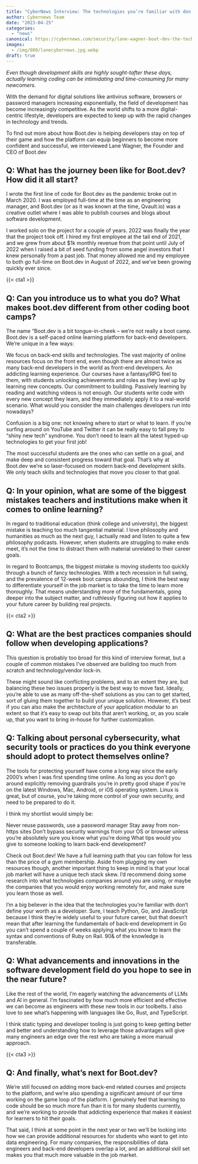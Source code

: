```yaml
---
title: "CyberNews Interview: The technologies you’re familiar with don’t define your worth as a developer"
author: Cybernews Team
date: "2023-04-25"
categories: 
  - "news"
canonical: https://cybernews.com/security/lane-wagner-boot-dev-the-technologies-youre-familiar-with-dont-define-your-worth-as-a-developer/
images:
  - /img/800/lanecybernews.jpg.webp
draft: true
---
```


*Even though development skills are highly sought-tafter these days, actually learning coding can be intimidating and time-consuming for many newcomers.*

With the demand for digital solutions like antivirus software, browsers or password managers increasing exponentially, the field of development has become increasingly competitive. As the world shifts to a more digital-centric lifestyle, developers are expected to keep up with the rapid changes in technology and trends.

To find out more about how Boot.dev is helping developers stay on top of their game and how the platform can equip beginners to become more confident and successful, we interviewed Lane Wagner, the Founder and CEO of Boot.dev

## Q: What has the journey been like for Boot.dev? How did it all start?

I wrote the first line of code for Boot.dev as the pandemic broke out in March 2020. I was employed full-time at the time as an engineering manager, and Boot.dev (or as it was known at the time, Qvault.io) was a creative outlet where I was able to publish courses and blogs about software development.

I worked solo on the project for a couple of years. 2022 was finally the year that the project took off. I hired my first employee at the tail end of 2021, and we grew from about $1k monthly revenue from that point until July of 2022 when I raised a bit of seed funding from some angel investors that I knew personally from a past job. That money allowed me and my employee to both go full-time on Boot.dev in August of 2022, and we’ve been growing quickly ever since.

{{< cta1 >}}

## Q: Can you introduce us to what you do? What makes boot.dev different from other coding boot camps?

The name “Boot.dev is a bit tongue-in-cheek – we’re not really a boot camp. Boot.dev is a self-paced online learning platform for back-end developers. We’re unique in a few ways:

We focus on back-end skills and technologies. The vast majority of online resources focus on the front end, even though there are almost twice as many back-end developers in the world as front-end developers.
An addicting learning experience. Our courses have a fantasy/RPG feel to them, with students unlocking achievements and roles as they level up by learning new concepts.
Our commitment to building. Passively learning by reading and watching videos is not enough. Our students write code with every new concept they learn, and they immediately apply it to a real-world scenario.
What would you consider the main challenges developers run into nowadays?

Confusion is a big one: not knowing where to start or what to learn. If you’re surfing around on YouTube and Twitter it can be really easy to fall prey to “shiny new tech” syndrome. You don’t need to learn all the latest hyped-up technologies to get your first job!

The most successful students are the ones who can settle on a goal, and make deep and consistent progress toward that goal. That’s why at Boot.dev we’re so laser-focused on modern back-end development skills. We only teach skills and technologies that move you closer to that goal.

## Q: In your opinion, what are some of the biggest mistakes teachers and institutions make when it comes to online learning?

In regard to traditional education (think college and university), the biggest mistake is teaching too much tangential material. I love philosophy and humanities as much as the next guy, I actually read and listen to quite a few philosophy podcasts. However, when students are struggling to make ends meet, it’s not the time to distract them with material unrelated to their career goals.

In regard to Bootcamps, the biggest mistake is moving students too quickly through a bunch of fancy technologies. With a tech recession in full swing, and the prevalence of 12-week boot camps abounding, I think the best way to differentiate yourself in the job market is to take the time to learn more thoroughly. That means understanding more of the fundamentals, going deeper into the subject matter, and ruthlessly figuring out how it applies to your future career by building real projects.

{{< cta2 >}}

## Q: What are the best practices companies should follow when developing applications?

This question is probably too broad for this kind of interview format, but a couple of common mistakes I’ve observed are building too much from scratch and technology/vendor lock-in.

These might sound like conflicting problems, and to an extent they are, but balancing these two issues properly is the best way to move fast. Ideally, you’re able to use as many off-the-shelf solutions as you can to get started, sort of gluing them together to build your unique solution. However, it’s best if you can also make the architecture of your application modular to an extent so that it’s easy to swap out bits that aren’t working, or, as you scale up, that you want to bring in-house for further customization.

## Q: Talking about personal cybersecurity, what security tools or practices do you think everyone should adopt to protect themselves online?

The tools for protecting yourself have come a long way since the early 2000’s when I was first spending time online. As long as you don’t go around explicitly removing guardrails you’re in pretty good shape if you’re on the latest Windows, Mac, Android, or iOS operating system. Linux is great, but of course, you’re taking more control of your own security, and need to be prepared to do it.

I think my shortlist would simply be:

Never reuse passwords, use a password manager
Stay away from non-https sites
Don’t bypass security warnings from your OS or browser unless you’re absolutely sure you know what you’re doing
What tips would you give to someone looking to learn back-end development?

Check out Boot.dev! We have a full learning path that you can follow for less than the price of a gym membership. Aside from plugging my own resources though, another important thing to keep in mind is that your local job market will have a unique tech stack skew. I’d recommend doing some research into what technologies companies around you are using, or maybe the companies that you would enjoy working remotely for, and make sure you learn those as well.

I’m a big believer in the idea that the technologies you’re familiar with don’t define your worth as a developer. Sure, I teach Python, Go, and JavaScript because I think they’re widely useful to your future career, but that doesn’t mean that after learning the fundamentals of back-end development in Go you can’t spend a couple of weeks applying what you know to learn the syntax and conventions of Ruby on Rail. 90& of the knowledge is transferable.

## Q: What advancements and innovations in the software development field do you hope to see in the near future?

Like the rest of the world, I’m eagerly watching the advancements of LLMs and AI in general. I’m fascinated by how much more efficient and effective we can become as engineers with these new tools in our toolbelts. I also love to see what’s happening with languages like Go, Rust, and TypeScript.

I think static typing and developer tooling is just going to keep getting better and better and understanding how to leverage those advantages will give many engineers an edge over the rest who are taking a more manual approach.

{{< cta3 >}}

## Q: And finally, what’s next for Boot.dev?

We’re still focused on adding more back-end related courses and projects to the platform, and we’re also spending a significant amount of our time working on the game loop of the platform. I genuinely feel that learning to code should be so much more fun than it is for many students currently, and we’re working to provide that addicting experience that makes it easiest for learners to hit their goals.

That said, I think at some point in the next year or two we’ll be looking into how we can provide additional resources for students who want to get into data engineering. For many companies, the responsibilities of data engineers and back-end developers overlap a lot, and an additional skill set makes you that much more valuable in the job market.
